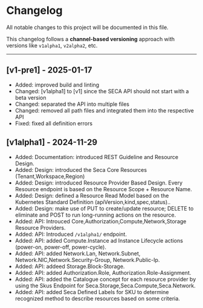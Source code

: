 # Changelog

All notable changes to this project will be documented in this file.

This changelog follows a **channel-based versioning** approach with versions like `v1alpha1`, `v2alpha2`, etc.

---

## [v1-pre1] - 2025-01-17

- Added: improved build and linting
- Changed: [v1alpha1] to [v1] since the SECA API should not start with a beta version
- Changed: separated the API into multiple files
- Changed: removed all path files and integrated them into the respective API
- Fixed: fixed all definition errors

## [v1alpha1] - 2024-11-29

- Added: Documentation: introduced REST Guideline and Resource Design.
- Added: Design: introduced the Seca Core Resources (Tenant,Workspace,Region)
- Added: Design: introduced Resource Provider Based Design. Every Resource endpoint is based on the Resource Scope + Resource Name.
- Added: Design: defined a Resource Read Model based on the Kubernetes Standard Definition (apiVersion,kind,spec,status)..
- Added: Design: make use of PUT to create/update resource; DELETE to eliminate and POST to run long-running actions on the resource.
- Added: API: Introuced Core,Authorization,Compute,Network,Storage Resource Providers.
- Added: API: Introduced `/v1alpha1/` endpoint.
- Added: API: added Compute.Instance ad Instance Lifecycle actions (power-on, power-off, power-cycle).
- Added: API: added Network.Lan, Network.Subnet, Network.NIC,Network.Security-Group, Network.Public-Ip.
- Added: API: addeed Storage.Block-Storage.
- Added: API: added Authorization.Role, Authorization.Role-Assignment.
- Added: API: added the Catalogue concept for each resource provider by using the Skus Endpoint for Seca.Storage,Seca.Compute,Seca.Network.
- Added: API: added Seca Defined Labels for SKU to determine recognized method to describe resources based on some criteria.
